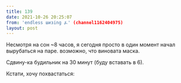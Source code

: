 ```yaml
---
title: 139
date: 2021-10-26 20:25:07
from: 'endless шизing ⍼' (channel1162404975)
layout: post
---
```


Несмотря на сон ~8 часов, я сегодня просто в один момент начал вырубаться на паре. возможно, что виновата маска.

Сдвину-ка будильник на 30 минут (буду вставать в 6).

Кстати, хочу похвастаться:
